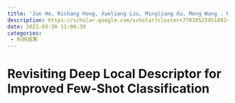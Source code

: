 ```yaml
---
title: 'Jun He, Richang Hong, Xueliang Liu, Mingliang Xu, Meng Wang . Revisiting deep local descriptor for improved few-shot classification[C]//30th International Joint Conference on Artificial Intelligence (IJCAI). 2021: 3420-3426.'
description: https://scholar.google.com/scholar?cluster=770185259518924885&hl=en&oi=scholarr
date: 2021-03-30 11:09:39
categories:
 - 科研成果
---
```

# Revisiting Deep Local Descriptor for Improved Few-Shot Classification